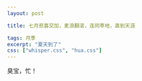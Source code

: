 ```yaml
---
layout: post

title: 七月悲喜交加，麦浪翻滚，连同草地，直到天涯

tags: 月季
excerpt: "夏天到了"
css: ["whisper.css", "hua.css"]
---
```


<p class='pp'>臭宝，忙！</p>